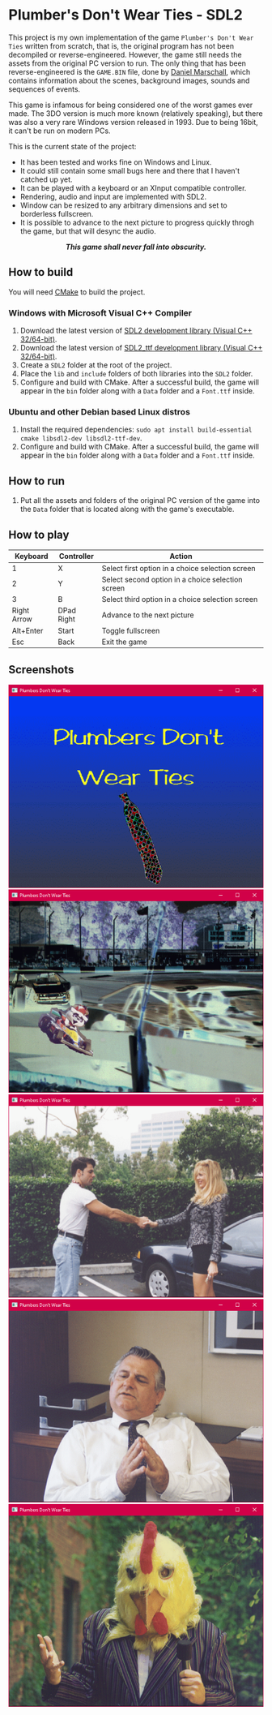# Plumber's Don't Wear Ties - SDL2

This project is my own implementation of the game `Plumber's Don't Wear Ties` written from scratch, that is, the original program has not been decompiled or reverse-engineered. However, the game still needs the assets from the original PC version to run. The only thing that has been reverse-engineered is the `GAME.BIN` file, done by [Daniel Marschall](https://misc.daniel-marschall.de/spiele/plumbers/?page=pc_gamebin), which contains information about the scenes, background images, sounds and sequences of events.

This game is infamous for being considered one of the worst games ever made. The 3DO version is much more known (relatively speaking), but there was also a very rare Windows version released in 1993. Due to being 16bit, it can't be run on modern PCs.

This is the current state of the project:

- It has been tested and works fine on Windows and Linux.
- It could still contain some small bugs here and there that I haven't catched up yet.
- It can be played with a keyboard or an XInput compatible controller.
- Rendering, audio and input are implemented with SDL2.
- Window can be resized to any arbitrary dimensions and set to borderless fullscreen.
- It is possible to advance to the next picture to progress quickly throgh the game, but that will desync the audio.

<p align="center" style="font-weight: bold; font-style: italic">This game shall never fall into obscurity.</p>

## How to build

You will need [CMake](https://cmake.org) to build the project.

### Windows with Microsoft Visual C++ Compiler

1. Download the latest version of [SDL2 development library (Visual C++ 32/64-bit)](https://www.libsdl.org/download-2.0.php).
2. Download the latest version of [SDL2_ttf development library (Visual C++ 32/64-bit)](https://www.libsdl.org/projects/SDL_ttf/).
3. Create a `SDL2` folder at the root of the project.
4. Place the `lib` and `include` folders of both libraries into the `SDL2` folder.
5. Configure and build with CMake. After a successful build, the game will appear in the `bin` folder along with a `Data` folder and a `Font.ttf` inside.

### Ubuntu and other Debian based Linux distros

1. Install the required dependencies: `sudo apt install build-essential cmake libsdl2-dev libsdl2-ttf-dev`.
2. Configure and build with CMake. After a successful build, the game will appear in the `bin` folder along with a `Data` folder and a `Font.ttf` inside.

## How to run

1. Put all the assets and folders of the original PC version of the game into the `Data` folder that is located along with the game's executable.

## How to play

| Keyboard    | Controller | Action                                            |
|-------------|------------|---------------------------------------------------|
| 1           | X          | Select first option in a choice selection screen  |
| 2           | Y          | Select second option in a choice selection screen |
| 3           | B          | Select third option in a choice selection screen  |
| Right Arrow | DPad Right | Advance to the next picture                       |
| Alt+Enter   | Start      | Toggle fullscreen                                 |
| Esc         | Back       | Exit the game                                     |

## Screenshots

<p align="center">
  <img title="Plumber's Don't Wear Ties screenshot" src="/screenshot00.png">
  <img title="Plumber's Don't Wear Ties screenshot" src="/screenshot01.png">
  <img title="Plumber's Don't Wear Ties screenshot" src="/screenshot02.png">
  <img title="Plumber's Don't Wear Ties screenshot" src="/screenshot03.png">
  <img title="Plumber's Don't Wear Ties screenshot" src="/screenshot04.png">
</p>